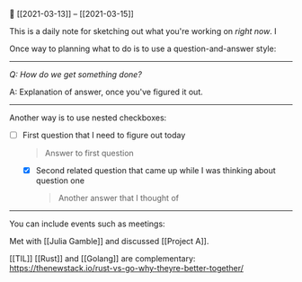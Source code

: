 
📆 [[2021-03-13]] – [[2021-03-15]]

This is a daily note for sketching out what you're working on *right now*. I

Once way to planning what to do is to use a question-and-answer style:

---

*Q: How do we get something done?*

A: Explanation of answer, once you've figured it out.

---

Another way is to use nested checkboxes:

- [ ] First question that I need to figure out today

    > Answer to first question

	- [x] Second related question that came up while I was thinking about question one
	    
		> Another answer that I thought of

---

You can include events such as meetings:

Met with [[Julia Gamble]] and discussed [[Project A]].


[[TIL]] [[Rust]] and [[Golang]] are complementary: https://thenewstack.io/rust-vs-go-why-theyre-better-together/